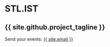 # STL.IST

## {{ site.github.project_tagline }}

Send your events: <a href="mail:{{ site.email }}">{{ site.email }}</a>
